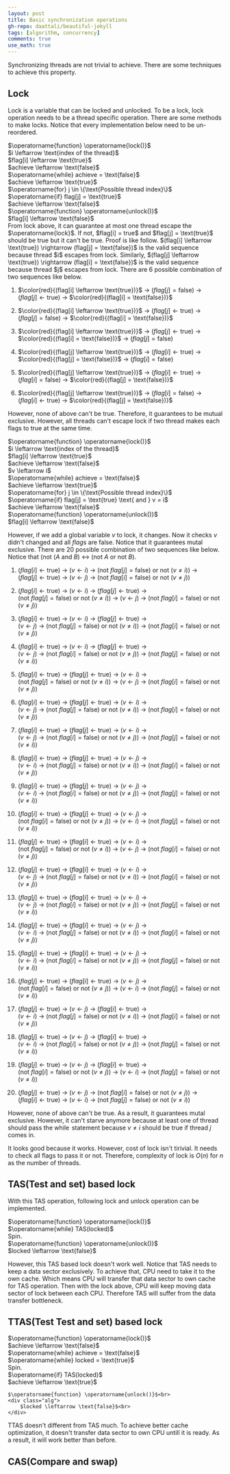 ```yaml
---
layout: post
title: Basic synchronization operations
gh-repo: daattali/beautiful-jekyll
tags: [algorithm, concurrency]
comments: true
use_math: true
---
```


Synchronizing threads are not trivial to achieve.
There are some techniques to achieve this property.

## Lock
Lock is a variable that can be locked and unlocked.
To be a lock, lock operation needs to be a thread specific operation.
There are some methods to make locks.
Notice that every implementation below need to be un-reordered.

<div class="alg">
    $\operatorname{function} \operatorname{lock()}$<br>
    <div class="alg">
        $i \leftarrow \text{index of the thread}$<br>
        $flag[i] \leftarrow \text{true}$<br>
        $achieve \leftarrow \text{false}$<br>
        $\operatorname{while} achieve = \text{false}$<br>
        <div class="alg">
            $achieve \leftarrow \text{true}$<br>
            $\operatorname{for} j \in \{\text{Possible thread index}\}$<br>
            <div class="alg">
                $\operatorname{if} flag[j] = \text{true}$
                <div class="alg">
                    $achieve \leftarrow \text{false}$
                </div>
            </div>
        </div>
    </div>
    $\operatorname{function} \operatorname{unlock()}$<br>
    <div class="alg">
        $flag[i] \leftarrow \text{false}$<br>
    </div>
</div>
From lock above, it can guarantee at most one thread escape the $\operatorname{lock}$.
If not, $flag[i] = true$ and $flag[j] = \text{true}$ should be true but it can't be true.
Proof is like follow.
$(flag[i] \leftarrow \text{true}) \rightarrow (flag[j] = \text{false})$ is the valid sequence because thread $i$ escapes from lock.
Similarly, $(flag[j] \leftarrow \text{true}) \rightarrow (flag[i] = \text{false})$ is the valid sequence because thread $j$ escapes from lock.
There are 6 possible combination of two sequences like below.

1. $\color{red}{(flag[i] \leftarrow \text{true})}$ $\rightarrow$ 
$(flag[j] = \text{false})$ $\rightarrow$ 
$(flag[j] \leftarrow \text{true})$ $\rightarrow$ 
$\color{red}{(flag[i] = \text{false})}$

2. $\color{red}{(flag[i] \leftarrow \text{true})}$ $\rightarrow$ 
$(flag[j] \leftarrow \text{true})$ $\rightarrow$ 
$(flag[j] = \text{false})$ $\rightarrow$ 
$\color{red}{(flag[i] = \text{false})}$

3. $\color{red}{(flag[i] \leftarrow \text{true})}$ $\rightarrow$
$(flag[j] \leftarrow \text{true})$ $\rightarrow$ 
$\color{red}{(flag[i] = \text{false})}$ $\rightarrow$ 
$(flag[j] = \text{false})$

4. $\color{red}{(flag[j] \leftarrow \text{true})}$ $\rightarrow$ 
$(flag[i] \leftarrow \text{true})$ $\rightarrow$ 
$\color{red}{(flag[j] = \text{false})}$ $\rightarrow$ 
$(flag[i] = \text{false})$

5. $\color{red}{(flag[j] \leftarrow \text{true})}$ $\rightarrow$ 
$(flag[i] \leftarrow \text{true})$ $\rightarrow$ 
$(flag[i] = \text{false})$ $\rightarrow$ 
$\color{red}{(flag[j] = \text{false})}$

6. $\color{red}{(flag[j] \leftarrow \text{true})}$ $\rightarrow$ 
$(flag[i] = \text{false})$ $\rightarrow$ 
$(flag[i] \leftarrow \text{true})$ $\rightarrow$ 
$\color{red}{(flag[j] = \text{false})}$

However, none of above can't be true.
Therefore, it guarantees to be mutual exclusive.
However, all threads can't escape lock if two thread makes each flags to $\text{true}$ at the same time.

<div class="alg">
    $\operatorname{function} \operatorname{lock()}$<br>
    <div class="alg">
        $i \leftarrow \text{index of the thread}$<br>
        $flag[i] \leftarrow \text{true}$<br>
        $achieve \leftarrow \text{false}$<br>
        $v \leftarrow i$<br>
        $\operatorname{while} achieve = \text{false}$<br>
        <div class="alg">
            $achieve \leftarrow \text{true}$<br>
            $\operatorname{for} j \in \{\text{Possible thread index}\}$<br>
            <div class="alg">
                $\operatorname{if} flag[j] = \text{true} \text{ and } v = i$
                <div class="alg">
                    $achieve \leftarrow \text{false}$
                </div>
            </div>
        </div>
    </div>
    $\operatorname{function} \operatorname{unlock()}$<br>
    <div class="alg">
        $flag[i] \leftarrow \text{false}$<br>
    </div>
</div>

However, if we add a global variable $v$ to lock, it changes.
Now it checks $v$ didn't changed and all $flag$s are $\text{false}$.
Notice that it guarantees mutal exclusive.
There are 20 possible combination of two sequences like below.
Notice that $(\text{not } (A \text{ and } B)$ $\leftrightarrow$ $(\text{not } A \text{ or } \text{not } B)$.

1. $(flag[i] \leftarrow \text{true})$ $\rightarrow$
$(v \leftarrow i)$ $\rightarrow$
$(\text{not } flag[j] = \text{false}) \text{ or }\text{not } (v \neq i))$ $\rightarrow$<br>
$(flag[j] \leftarrow \text{true})$ $\rightarrow$
$(v \leftarrow j)$ $\rightarrow$
$(\text{not } flag[i] = \text{false}) \text{ or }\text{not } (v \neq j))$ 

2. $(flag[i] \leftarrow \text{true})$ $\rightarrow$
$(v \leftarrow i)$ $\rightarrow$
$(flag[j] \leftarrow \text{true})$ $\rightarrow$<br>
$(\text{not } flag[j] = \text{false}) \text{ or }\text{not } (v \neq i))$ $\rightarrow$
$(v \leftarrow j)$ $\rightarrow$
$(\text{not } flag[i] = \text{false}) \text{ or }\text{not } (v \neq j))$ 

3. $(flag[i] \leftarrow \text{true})$ $\rightarrow$
$(v \leftarrow i)$ $\rightarrow$
$(flag[j] \leftarrow \text{true})$ $\rightarrow$<br>
$(v \leftarrow j)$ $\rightarrow$
$(\text{not } flag[j] = \text{false}) \text{ or }\text{not } (v \neq i))$ $\rightarrow$
$(\text{not } flag[i] = \text{false}) \text{ or }\text{not } (v \neq j))$ 

4. $(flag[i] \leftarrow \text{true})$ $\rightarrow$
$(v \leftarrow i)$ $\rightarrow$
$(flag[j] \leftarrow \text{true})$ $\rightarrow$<br>
$(v \leftarrow j)$ $\rightarrow$
$(\text{not } flag[i] = \text{false}) \text{ or }\text{not } (v \neq j))$ $\rightarrow$
$(\text{not } flag[j] = \text{false}) \text{ or }\text{not } (v \neq i))$ 

5. $(flag[i] \leftarrow \text{true})$ $\rightarrow$
$(flag[j] \leftarrow \text{true})$ $\rightarrow$
$(v \leftarrow i)$ $\rightarrow$<br>
$(\text{not } flag[j] = \text{false}) \text{ or }\text{not } (v \neq i))$ $\rightarrow$
$(v \leftarrow j)$ $\rightarrow$
$(\text{not } flag[i] = \text{false}) \text{ or }\text{not } (v \neq j))$ 

6. $(flag[i] \leftarrow \text{true})$ $\rightarrow$
$(flag[j] \leftarrow \text{true})$ $\rightarrow$
$(v \leftarrow i)$ $\rightarrow$<br>
$(v \leftarrow j)$ $\rightarrow$
$(\text{not } flag[j] = \text{false}) \text{ or }\text{not } (v \neq i))$ $\rightarrow$
$(\text{not } flag[i] = \text{false}) \text{ or }\text{not } (v \neq j))$ 

7. $(flag[i] \leftarrow \text{true})$ $\rightarrow$
$(flag[j] \leftarrow \text{true})$ $\rightarrow$
$(v \leftarrow i)$ $\rightarrow$<br>
$(v \leftarrow j)$ $\rightarrow$
$(\text{not } flag[i] = \text{false}) \text{ or }\text{not } (v \neq j))$ $\rightarrow$
$(\text{not } flag[j] = \text{false}) \text{ or }\text{not } (v \neq i))$ 

8. $(flag[i] \leftarrow \text{true})$ $\rightarrow$
$(flag[j] \leftarrow \text{true})$ $\rightarrow$
$(v \leftarrow j)$ $\rightarrow$<br>
$(v \leftarrow i)$ $\rightarrow$
$(\text{not } flag[j] = \text{false}) \text{ or }\text{not } (v \neq i))$ $\rightarrow$
$(\text{not } flag[i] = \text{false}) \text{ or }\text{not } (v \neq j))$ 

9. $(flag[i] \leftarrow \text{true})$ $\rightarrow$
$(flag[j] \leftarrow \text{true})$ $\rightarrow$
$(v \leftarrow j)$ $\rightarrow$<br>
$(v \leftarrow i)$ $\rightarrow$
$(\text{not } flag[i] = \text{false}) \text{ or }\text{not } (v \neq j))$ $\rightarrow$
$(\text{not } flag[j] = \text{false}) \text{ or }\text{not } (v \neq i))$ 

10. $(flag[i] \leftarrow \text{true})$ $\rightarrow$
$(flag[j] \leftarrow \text{true})$ $\rightarrow$
$(v \leftarrow j)$ $\rightarrow$<br>
$(\text{not } flag[i] = \text{false}) \text{ or }\text{not } (v \neq j))$ $\rightarrow$
$(v \leftarrow i)$ $\rightarrow$
$(\text{not } flag[j] = \text{false}) \text{ or }\text{not } (v \neq i))$ 

11. $(flag[j] \leftarrow \text{true})$ $\rightarrow$
$(flag[i] \leftarrow \text{true})$ $\rightarrow$
$(v \leftarrow i)$ $\rightarrow$<br>
$(\text{not } flag[j] = \text{false}) \text{ or }\text{not } (v \neq i))$ $\rightarrow$
$(v \leftarrow j)$ $\rightarrow$
$(\text{not } flag[i] = \text{false}) \text{ or }\text{not } (v \neq j))$ 

12. $(flag[j] \leftarrow \text{true})$ $\rightarrow$
$(flag[i] \leftarrow \text{true})$ $\rightarrow$
$(v \leftarrow i)$ $\rightarrow$<br>
$(v \leftarrow j)$ $\rightarrow$
$(\text{not } flag[j] = \text{false}) \text{ or }\text{not } (v \neq i))$ $\rightarrow$
$(\text{not } flag[i] = \text{false}) \text{ or }\text{not } (v \neq j))$ 

13. $(flag[j] \leftarrow \text{true})$ $\rightarrow$
$(flag[i] \leftarrow \text{true})$ $\rightarrow$
$(v \leftarrow i)$ $\rightarrow$<br>
$(v \leftarrow j)$ $\rightarrow$
$(\text{not } flag[i] = \text{false}) \text{ or }\text{not } (v \neq j))$ $\rightarrow$
$(\text{not } flag[j] = \text{false}) \text{ or }\text{not } (v \neq i))$ 

14. $(flag[j] \leftarrow \text{true})$ $\rightarrow$
$(flag[i] \leftarrow \text{true})$ $\rightarrow$
$(v \leftarrow j)$ $\rightarrow$<br>
$(v \leftarrow i)$ $\rightarrow$
$(\text{not } flag[j] = \text{false}) \text{ or }\text{not } (v \neq i))$ $\rightarrow$
$(\text{not } flag[i] = \text{false}) \text{ or }\text{not } (v \neq j))$ 

15. $(flag[j] \leftarrow \text{true})$ $\rightarrow$
$(flag[i] \leftarrow \text{true})$ $\rightarrow$
$(v \leftarrow j)$ $\rightarrow$<br>
$(v \leftarrow i)$ $\rightarrow$
$(\text{not } flag[i] = \text{false}) \text{ or }\text{not } (v \neq j))$ $\rightarrow$
$(\text{not } flag[j] = \text{false}) \text{ or }\text{not } (v \neq i))$ 

16. $(flag[j] \leftarrow \text{true})$ $\rightarrow$
$(flag[i] \leftarrow \text{true})$ $\rightarrow$
$(v \leftarrow j)$ $\rightarrow$<br>
$(\text{not } flag[i] = \text{false}) \text{ or }\text{not } (v \neq j))$ $\rightarrow$
$(v \leftarrow i)$ $\rightarrow$
$(\text{not } flag[j] = \text{false}) \text{ or }\text{not } (v \neq i))$ 

17. $(flag[j] \leftarrow \text{true})$ $\rightarrow$
$(v \leftarrow j)$ $\rightarrow$
$(flag[i] \leftarrow \text{true})$ $\rightarrow$<br>
$(v \leftarrow i)$ $\rightarrow$
$(\text{not } flag[j] = \text{false}) \text{ or }\text{not } (v \neq i))$ $\rightarrow$
$(\text{not } flag[i] = \text{false}) \text{ or }\text{not } (v \neq j))$ 

18. $(flag[j] \leftarrow \text{true})$ $\rightarrow$
$(v \leftarrow j)$ $\rightarrow$
$(flag[i] \leftarrow \text{true})$ $\rightarrow$<br>
$(v \leftarrow i)$ $\rightarrow$
$(\text{not } flag[i] = \text{false}) \text{ or }\text{not } (v \neq j))$ $\rightarrow$
$(\text{not } flag[j] = \text{false}) \text{ or }\text{not } (v \neq i))$ 

19. $(flag[j] \leftarrow \text{true})$ $\rightarrow$
$(v \leftarrow j)$ $\rightarrow$
$(flag[i] \leftarrow \text{true})$ $\rightarrow$<br>
$(\text{not } flag[i] = \text{false}) \text{ or }\text{not } (v \neq j))$ $\rightarrow$
$(v \leftarrow i)$ $\rightarrow$
$(\text{not } flag[j] = \text{false}) \text{ or }\text{not } (v \neq i))$ 

20. $(flag[j] \leftarrow \text{true})$ $\rightarrow$
$(v \leftarrow j)$ $\rightarrow$
$(\text{not } flag[i] = \text{false}) \text{ or }\text{not } (v \neq j))$ $\rightarrow$<br>
$(flag[i] \leftarrow \text{true})$ $\rightarrow$
$(v \leftarrow i)$ $\rightarrow$
$(\text{not } flag[j] = \text{false}) \text{ or }\text{not } (v \neq i))$ 

However, none of above can't be true.
As a result, it guarantees mutal exclusive.
However, it can't starve anymore because at least one of thread should pass the $\operatorname{while}$ statement because $v \neq i$ should be true if thread $j$ comes in.

It looks good because it works.
However, cost of lock isn't tirivial.
It needs to check all flags to pass it or not.
Therefore, complexity of lock is $O(n)$ for $n$ as the number of threads. 

## TAS(Test and set) based lock

With this TAS operation, following lock and unlock operation can be implemented.

<div class="alg">
    $\operatorname{function} \operatorname{lock()}$<br>
    <div class="alg">
        $\operatorname{while} TAS(locked)$<br>
        <div class="alg">
            Spin.<br>
        </div>
    </div>
    $\operatorname{function} \operatorname{unlock()}$<br>
    <div class="alg">
        $locked \leftarrow \text{false}$<br>
    </div>
</div>

However, this TAS based lock doesn't work well.
Notice that TAS needs to keep a data sector exclusively.
To achieve that, CPU need to take it to the own cache.
Which means CPU will transfer that data sector to own cache for TAS operation.
Then with the lock above, CPU will keep moving data sector of lock between each CPU.
Therefore TAS will suffer from the data transfer bottleneck.

## TTAS(Test Test and set) based lock

<div class="alg">
    $\operatorname{function} \operatorname{lock()}$<br>
    <div class="alg">
        $achieve \leftarrow \text{false}$<br>
        $\operatorname{while} achieve = \text{false}$<br>
        <div class="alg">
            $\operatorname{while} locked = \text{true}$<br>
            <div class="alg">
                Spin.<br>
            </div>
            $\operatorname{if} TAS(locked)$<br>
            <div class="alg">
                $achieve \leftarrow \text{true}$
            </div>
        </div>
    </div>

    $\operatorname{function} \operatorname{unlock()}$<br>
    <div class="alg">
        $locked \leftarrow \text{false}$<br>
    </div>
</div>

TTAS doesn't different from TAS much.
To achieve better cache optimization, it doesn't transfer data sector to own CPU untill it is ready.
As a result, it will work better than before.

## CAS(Compare and swap)
